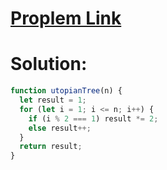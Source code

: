 # [Proplem Link](https://www.hackerrank.com/challenges/utopian-tree/problem)

# Solution:

```javascript
function utopianTree(n) {
  let result = 1;
  for (let i = 1; i <= n; i++) {
    if (i % 2 === 1) result *= 2;
    else result++;
  }
  return result;
}
```
